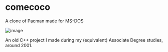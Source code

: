 # comecoco

A clone of Pacman made for MS-DOS

![image](https://user-images.githubusercontent.com/2165375/162772516-899baa21-8c4b-4560-aeac-506da72f0ea6.png)

An old C++ project I made during my (equivalent) Associate Degree studies, around 2001.

